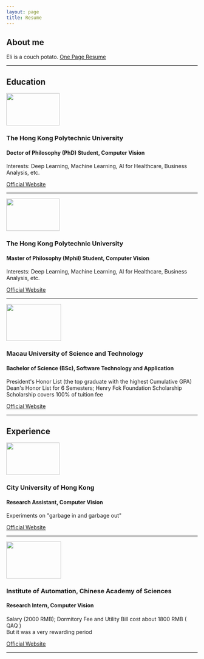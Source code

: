```yaml
---
layout: page
title: Resume
---
```


<meta charset="utf-8">
<!-- Bootstrap core CSS -->
<link href="{{ site.baseurl }}/assets/editor.css" rel="stylesheet">

<h2 class="my-4">About me</h2>
Eli is a couch potato. <a href="https://elichan5168.github.io/" target="_blank"> One Page Resume</a>
<hr>
<section data-name="portfolion-one-column">    
    <div class="container">
      <!-- Page Heading -->
      <h2 class="my-4">Education</h2>
      <!-- Project One -->
      <div class="row">
        <div class="  col-md-2">
          <a href="#">
            <img class="img-fluid rounded mb-2 mb-md-0" src="{{ site.baseurl }}/assets/imgs/resume/5.jfif" alt="" width="140" height="85">
          </a>
        </div>
        <div class="  col-md-9">
          <h3>The Hong Kong Polytechnic University</h3>
          <h4>Doctor of Philosophy (PhD) Student, Computer Vision </h4>
          <p>
             Interests: Deep Learning, Machine Learning, AI for Healthcare, Business Analysis, etc.
          </p>
          <a class="btn btn-primary" href="https://www.polyu.edu.hk/" target="_blank">Official Website</a>
        </div>
      </div>
      <!-- /.row -->
      <hr>
      <!-- Project One -->
      <div class="row">
        <div class="  col-md-2">
          <a href="#">
            <img class="img-fluid rounded mb-2 mb-md-0" src="{{ site.baseurl }}/assets/imgs/resume/5.jfif" alt="" width="140" height="85">
          </a>
        </div>
        <div class="  col-md-9">
          <h3>The Hong Kong Polytechnic University</h3>
          <h4>Master of Philosophy (Mphil) Student, Computer Vision </h4>
          <p>
             Interests: Deep Learning, Machine Learning, AI for Healthcare, Business Analysis, etc.
          </p>
          <a class="btn btn-primary" href="https://www.polyu.edu.hk/" target="_blank">Official Website</a>
        </div>
      </div>
      <!-- /.row -->
      <hr>  
      <!-- Project Two -->
      <div class="row">
        <div class=" col-md-2">
          <a href="#">
            <img class="img-fluid rounded mb-2 mb-md-0" src="{{ site.baseurl }}/assets/imgs/resume/2.jfif" alt="" width="144" height="96.771">
          </a>
        </div>
        <div class=" col-md-9">
          <h3>Macau University of Science and Technology</h3>
          <h4>Bachelor of Science (BSc), Software Technology and Application </h4>
          <p> President's Honor List (the top graduate with the highest Cumulative GPA) <br>
             Dean's Honor List for 6 Semesters; Henry Fok Foundation Scholarship <br>
             Scholarship covers 100% of tuition fee
          </p>
          <a class="btn btn-primary" href="https://www.must.edu.mo/en/fi/" target="_blank">Official Website</a>
        </div>
      </div>
      <!-- /.row -->
      <hr>
      <!-- Project Three -->
      <!-- /.row -->
      <!-- Project Four --> 
      <!-- /.row -->
      <!-- Pagination -->
    </div>
</section>

<section data-name="portfolion-one-column">    
    <div class="container">
      <!-- Page Heading -->
      <h2 class="my-4">Experience</h2>
      <!-- Project One -->
      <div class="row">
        <div class="  col-md-2">
          <a href="#">
            <img class="img-fluid rounded mb-2 mb-md-0" src="{{ site.baseurl }}/assets/imgs/resume/4.jfif" alt="" width="140" height="85">
          </a>
        </div>
        <div class="  col-md-9">
          <h3>City University of Hong Kong</h3>
          <h4>Research Assistant, Computer Vision</h4>
          <p>Experiments on "garbage in and garbage out"</p>
          <a class="btn btn-primary" href="https://www.cityu.edu.hk/" target="_blank">Official Website</a>
        </div>
      </div>
      <!-- /.row -->
      <hr>
      <!-- Project Two -->
      <div class="row">
        <div class=" col-md-2">
          <a href="#">
            <img class="img-fluid rounded mb-2 mb-md-0" src="{{ site.baseurl }}/assets/imgs/resume/3.jfif" alt="" width="144" height="96.771">
          </a>
        </div>
        <div class=" col-md-9">
          <h3>Institute of Automation, Chinese Academy of Sciences</h3>
          <h4>Research Intern, Computer Vision</h4>
          <p>Salary (2000 RMB); Dormitory Fee and Utility Bill cost about 1800 RMB ( QAQ )<br>
             But it was a very rewarding period
          </p>
          <a class="btn btn-primary" href="http://english.ia.cas.cn/" target="_blank">Official Website</a>
        </div>
      </div>
      <!-- /.row -->
      <hr>
      <!-- Project Three -->
      <div class="row">
        <div class="col-md-7">
          <a href="#">        
          </a>
        </div>
        <div class="col-md-5">
        </div>
      </div>
      <!-- /.row -->
      <!-- Project Four -->     
      <!-- /.row -->
      <!-- Pagination -->
    </div>
</section>